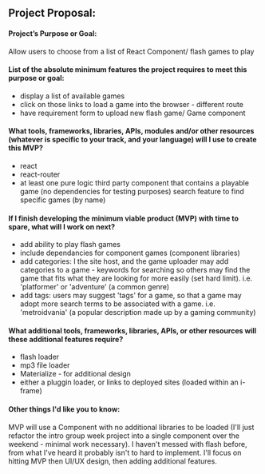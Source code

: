 ## Project Proposal:

#### Project’s Purpose or Goal:
Allow users to choose from a list of React Component/ flash games to play

#### List of the absolute minimum features the project requires to meet this purpose or goal:

* display a list of available games
* click on those links to load a game into the browser - different route
* have requirement form to upload new flash game/ Game component

#### What tools, frameworks, libraries, APIs, modules and/or other resources (whatever is specific to your track, and your language) will I use to create this MVP?

* react
* react-router
* at least one pure logic third party component that contains a playable game (no dependencies for testing purposes)
search feature to find specific games (by name)

#### If I finish developing the minimum viable product (MVP) with time to spare, what will I work on next?

* add ability to play flash games
* include dependancies for component games (component libraries)
* add categories: I the site host, and the game uploader may add categories to a game - keywords for searching so others may find the game that fits what they are looking for more easily (set hard limit). i.e. 'platformer' or 'adventure' (a common genre)
* add tags: users may suggest 'tags' for a game, so that a game may adopt more search terms to be associated with a game. i.e. 'metroidvania' (a popular description made up by a gaming community)

#### What additional tools, frameworks, libraries, APIs, or other resources will these additional features require?

* flash loader
* mp3 file loader
* Materialize - for additional design
* either a pluggin loader, or links to deployed sites (loaded within an i-frame)

#### Other things I'd like you to know:

MVP will use a Component with no additional libraries to be loaded (I'll just refactor the intro group week project into a single component over the weekend - minimal work necessary). I haven't messed with flash before, from what I've heard it probably isn't to hard to implement. I'll focus on hitting MVP then UI/UX design, then adding additional features.
